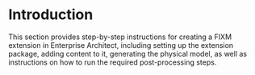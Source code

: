 # Introduction

This section provides step-by-step instructions for creating a FIXM extension in Enterprise Architect, including setting up the extension package, adding content to it, generating the physical model, as well as instructions on how to run the required post-processing steps.
